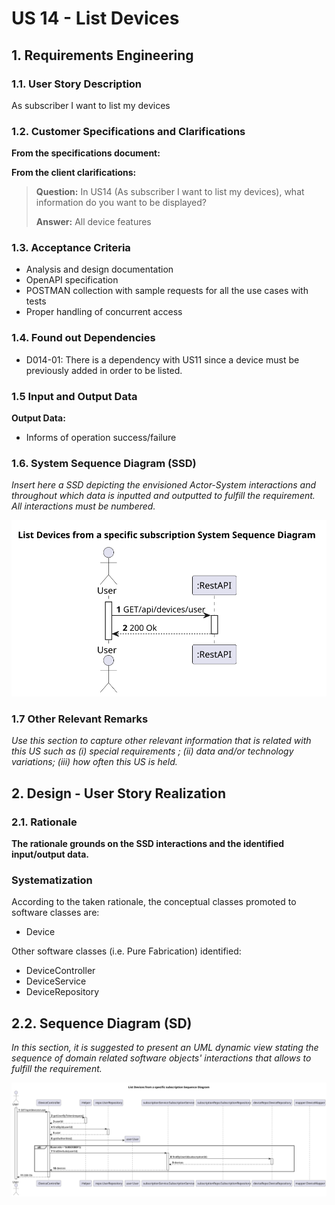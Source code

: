 # US 14 - List Devices

## 1. Requirements Engineering

### 1.1. User Story Description

As subscriber I want to list my devices

### 1.2. Customer Specifications and Clarifications 

**From the specifications document:**

>
>

**From the client clarifications:**
> **Question:**
>In US14 (As subscriber I want to list my devices), what information do you want to be displayed?
>
> **Answer:**
> All device features

### 1.3. Acceptance Criteria

* Analysis and design documentation
* OpenAPI specification
* POSTMAN collection with sample requests for all the use cases with tests
* Proper handling of concurrent access

### 1.4. Found out Dependencies

* D014-01: There is a dependency with US11 since a device must be previously added in order to be listed.

### 1.5 Input and Output Data

**Output Data:**
* Informs of operation success/failure

### 1.6. System Sequence Diagram (SSD)

*Insert here a SSD depicting the envisioned Actor-System interactions and throughout which data is inputted and outputted to fulfill the requirement. All interactions must be numbered.*

![US14-SSD](US14-SSD.svg)


### 1.7 Other Relevant Remarks

*Use this section to capture other relevant information that is related with this US such as (i) special requirements ; (ii) data and/or technology variations; (iii) how often this US is held.*

## 2. Design - User Story Realization 

### 2.1. Rationale

**The rationale grounds on the SSD interactions and the identified input/output data.**

### Systematization ##

According to the taken rationale, the conceptual classes promoted to software classes are: 

 * Device

Other software classes (i.e. Pure Fabrication) identified: 
* DeviceController
* DeviceService
* DeviceRepository

## 2.2. Sequence Diagram (SD)

*In this section, it is suggested to present an UML dynamic view stating the sequence of domain related software objects' interactions that allows to fulfill the requirement.* 

![US14-SD](US14-SD.svg)


